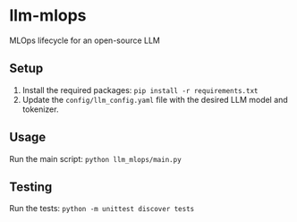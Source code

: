 # llm-mlops
MLOps lifecycle for an open-source LLM

## Setup

1. Install the required packages:
    `pip install -r requirements.txt`
2. Update the `config/llm_config.yaml` file with the desired LLM model and tokenizer.

## Usage

Run the main script:
`python llm_mlops/main.py`

## Testing

Run the tests:
`python -m unittest discover tests`
